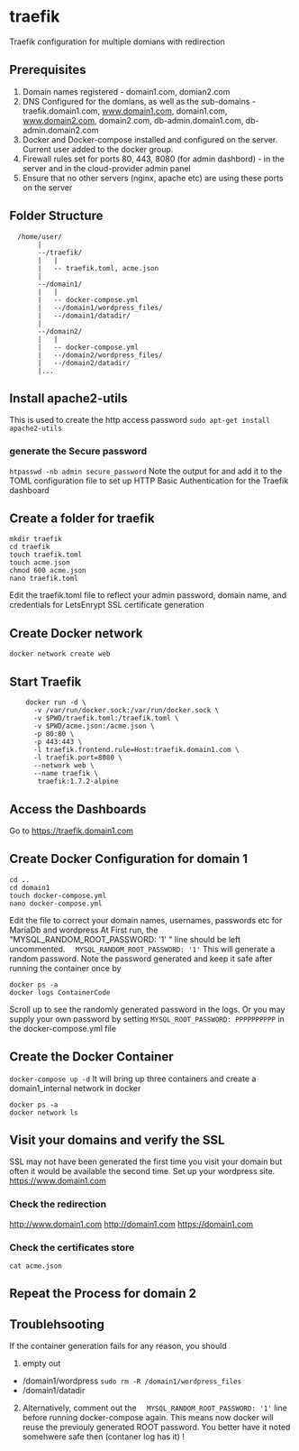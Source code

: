 # traefik
Traefik configuration for multiple domians with redirection

## Prerequisites
1. Domain names registered - domain1.com, domian2.com
2. DNS Configured for the domians, as well as the sub-domains - traefik.domain1.com, www.domain1.com, domain1.com, www.domain2.com, domain2.com, db-admin.domain1.com, db-admin.domain2.com
3. Docker and Docker-compose installed and configured on the server. Current user added to the docker group.
4. Firewall rules set for ports 80, 443, 8080 (for admin dashbord) - in the server and in the cloud-provider admin panel
5. Ensure that no other servers (nginx, apache etc) are using these ports on the server 

## Folder Structure
```
  /home/user/
       |
       --/traefik/
       |   |
       |   -- traefik.toml, acme.json
       |
       --/domain1/
       |   |
       |   -- docker-compose.yml
       |   --/domain1/wordpress_files/
       |   --/domain1/datadir/ 
       |
       --/domain2/
       |   |
       |   -- docker-compose.yml
       |   --/domain2/wordpress_files/
       |   --/domain2/datadir/    
       |...
```

## Install apache2-utils
This is used to create the http access password
`sudo apt-get install apache2-utils`

### generate the Secure password
`htpasswd -nb admin secure_password`
Note the output for and add it to the TOML configuration file to set up HTTP Basic Authentication for the Traefik dashboard

## Create a folder for traefik
```
mkdir traefik
cd traefik
touch traefik.toml
touch acme.json
chmod 600 acme.json
nano traefik.toml
```
Edit the traefik.toml file to reflect your admin password, domain name, and credentials for LetsEnrypt SSL certificate generation

## Create Docker network
`docker network create web`

## Start Traefik
```
    docker run -d \
      -v /var/run/docker.sock:/var/run/docker.sock \
      -v $PWD/traefik.toml:/traefik.toml \
      -v $PWD/acme.json:/acme.json \
      -p 80:80 \
      -p 443:443 \
      -l traefik.frontend.rule=Host:traefik.domain1.com \
      -l traefik.port=8080 \
      --network web \
      --name traefik \
       traefik:1.7.2-alpine
```

## Access the Dashboards
Go to https://traefik.domain1.com

## Create Docker Configuration for domain 1
```
cd ..
cd domain1
touch docker-compose.yml
nano docker-compose.yml
```
Edit the file to correct your domain names, usernames, passwords etc for MariaDb and wordpress
At First run, the "MYSQL_RANDOM_ROOT_PASSWORD: '1' " line should be left uncommented. 
    `  MYSQL_RANDOM_ROOT_PASSWORD: '1'`
This will generate a random password. Note the password generated and keep it safe after running the container once by 
```
docker ps -a
docker logs ContainerCode
```
Scroll up to see the randomly generated password in the logs.
Or you may supply your own password by setting  `MYSQL_ROOT_PASSWORD: PPPPPPPPPP` in the docker-compose.yml file
## Create the Docker Container
`docker-compose up -d`
It will bring up three containers and create a domain1_internal network in docker
```
docker ps -a
docker network ls
```
## Visit your domains and verify the SSL
SSL may not have been generated the first time you visit your domain but often it would be available the second time.
Set up your wordpress site.
https://www.domain1.com

### Check the redirection 
http://www.domain1.com
http://domain1.com
https://domain1.com

### Check the certificates store

```cd ../traefic
cat acme.json
```
## Repeat the Process for domain 2

## Troublehsooting
If the container generation fails for any reason, you should 
1. empty out 
 - /domain1/wordpress  `sudo rm -R /domain1/wordpress_files`  
 -  /domain1/datadir 
2. Alternatively, comment out the `  MYSQL_RANDOM_ROOT_PASSWORD: '1'` line before running docker-compose again. This means now docker will reuse the previouly generated ROOT password. You better have it noted somehwere safe then (contaner log has it) !




